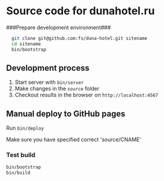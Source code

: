 # Source code for dunahotel.ru

###Prepare development environment###

```bash
  git clone git@github.com:fs/duna-hotel.git sitename
  cd sitename
  bin/bootstrap
```
## Development process

1. Start server with `bin/server`
2. Make changes in the `source` folder
3. Checkout results in the browser on `http://localhost:4567`

## Manual deploy to GitHub pages

Run `bin/deploy`

Make sure you have specified correct 'source/CNAME'

### Test build

```bash
bin/bootstrap
bin/build
```
